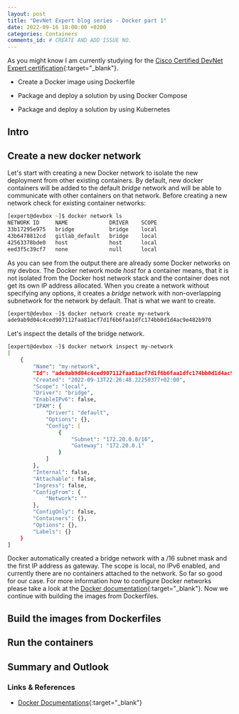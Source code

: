 ```yaml
---
layout: post
title: "DevNet Expert blog series - Docker part 1"
date: 2022-09-16 18:00:00 +0200
categories: Containers
comments_id: # CREATE AND ADD ISSUE NO.
---
```


As you might know I am currently studying for the [Cisco Certified DevNet Expert certification](https://learningnetwork.cisco.com/s/devnet-expert){:target="_blank"}.

- Create a Docker image using Dockerfile

- Package and deploy a solution by using Docker Compose

- Package and deploy a solution by using Kubernetes

## Intro

## Create a new docker network

Let's start with creating a new Docker network to isolate the new deployment from other existing containers. By default, new docker containers will be added to the default *bridge* network and will be able to communicate with other containers on that network. Before creating a new network check for existing container networks:

```zsh
[expert@devbox ~]$ docker network ls
NETWORK ID     NAME             DRIVER    SCOPE
33b17295e975   bridge           bridge    local
43b6478812cd   gitlab_default   bridge    local
42563378bde0   host             host      local
eed3f5c39cf7   none             null      local
```

As you can see from the output there are already some Docker networks on my devbox. The Docker network mode *host* for a container means, that it is not isolated from the Docker host network stack and the container does not get its own IP address allocated. When you create a network without specifying any options, it creates a *bridge* network with non-overlapping subnetwork for the network by default. That is what we want to create.

```zsh
[expert@devbox ~]$ docker network create my-network
ade9ab9d04c4ced907112faa81acf7d1f6b6faa1dfc174bb0d1d4ac9e482b970
```

Let's inspect the details of the bridge network.

```zsh
[expert@devbox ~]$ docker network inspect my-network
[
    {
        "Name": "my-network",
        "Id": "ade9ab9d04c4ced907112faa81acf7d1f6b6faa1dfc174bb0d1d4ac9e482b970",
        "Created": "2022-09-13T22:26:48.22250377+02:00",
        "Scope": "local",
        "Driver": "bridge",
        "EnableIPv6": false,
        "IPAM": {
            "Driver": "default",
            "Options": {},
            "Config": [
                {
                    "Subnet": "172.20.0.0/16",
                    "Gateway": "172.20.0.1"
                }
            ]
        },
        "Internal": false,
        "Attachable": false,
        "Ingress": false,
        "ConfigFrom": {
            "Network": ""
        },
        "ConfigOnly": false,
        "Containers": {},
        "Options": {},
        "Labels": {}
    }
]
```

Docker automatically created a bridge network with a /16 subnet mask and the first IP address as gateway. The scope is local, no IPv6 enabled, and currently there are no containers attached to the network. So far so good for our case. For more information how to configure Docker networks please take a look at the [Docker documentation](https://docs.docker.com){:target="_blank"}. Now we continue with building the images from Dockerfiles.

## Build the images from Dockerfiles

## Run the containers

## Summary and Outlook

### Links & References

- [Docker Documentations](https://docs.docker.com){:target="_blank"}

